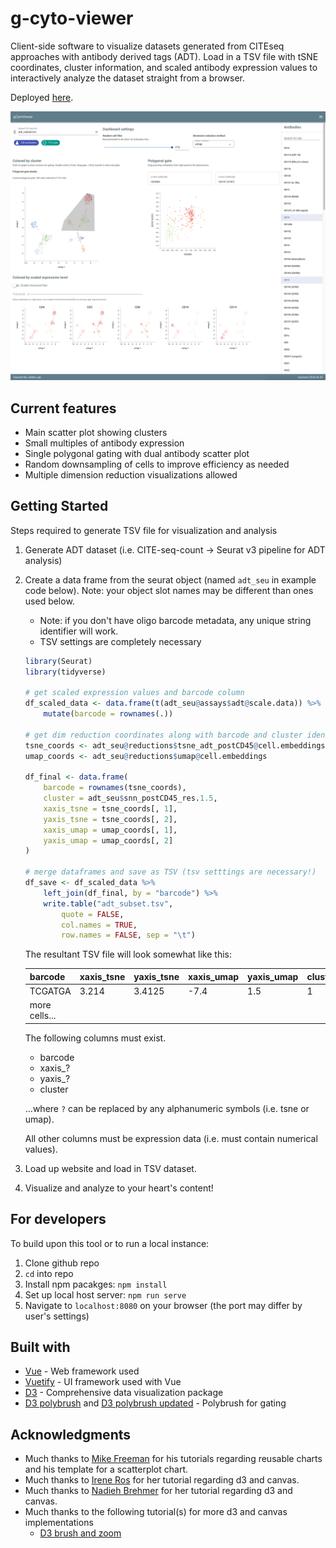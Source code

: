 # g-cyto-viewer

Client-side software to visualize datasets generated from CITEseq approaches with antibody derived tags (ADT). Load in a TSV file with tSNE coordinates, cluster information, and scaled antibody expression values to interactively analyze the dataset straight from a browser.

Deployed [here](https://wuv21.github.io/g-cyto-viewer/).

![screenshot of website](img/screenshot.png)

## Current features
- Main scatter plot showing clusters
- Small multiples of antibody expression
- Single polygonal gating with dual antibody scatter plot
- Random downsampling of cells to improve efficiency as needed
- Multiple dimension reduction visualizations allowed

## Getting Started

Steps required to generate TSV file for visualization and analysis

1. Generate ADT dataset (i.e. CITE-seq-count -> Seurat v3 pipeline for ADT analysis)
2. Create a data frame from the seurat object (named `adt_seu` in example code below). Note: your object slot names may be different than ones used below.
    - Note: if you don't have oligo barcode metadata, any unique string identifier will work.
    - TSV settings are completely necessary

    ```r
    library(Seurat)
    library(tidyverse)
    
    # get scaled expression values and barcode column
    df_scaled_data <- data.frame(t(adt_seu@assays$adt@scale.data)) %>%
        mutate(barcode = rownames(.))

    # get dim reduction coordinates along with barcode and cluster identity
    tsne_coords <- adt_seu@reductions$tsne_adt_postCD45@cell.embeddings
    umap_coords <- adt_seu@reductions$umap@cell.embeddings

    df_final <- data.frame(
        barcode = rownames(tsne_coords),
        cluster = adt_seu$snn_postCD45_res.1.5,
        xaxis_tsne = tsne_coords[, 1],
        yaxis_tsne = tsne_coords[, 2],
        xaxis_umap = umap_coords[, 1],
        yaxis_umap = umap_coords[, 2]
    )

    # merge dataframes and save as TSV (tsv setttings are necessary!)
    df_save <- df_scaled_data %>%
        left_join(df_final, by = "barcode") %>%
        write.table("adt_subset.tsv",
            quote = FALSE,
            col.names = TRUE,
            row.names = FALSE, sep = "\t")
    ````

    The resultant TSV file will look somewhat like this:

    barcode | xaxis_tsne | yaxis_tsne | xaxis_umap | yaxis_umap | cluster | CD3 | CD4 | CD5 | CD8 | more_markers
    --- | --- | --- | --- | --- | --- | --- | --- | --- | --- | ---
    TCGATGA | 3.214 | 3.4125 | -7.4 | 1.5 | 1 | -0.5 | 0.5 | 0.4 | 0.6 | etc...
    more cells... | | | | | | | | | | 

    The following columns must exist.
    - barcode
    - xaxis_?
    - yaxis_? 
    - cluster

    ...where `?` can be replaced by any alphanumeric symbols (i.e. tsne or umap).

    All other columns must be expression data (i.e. must contain numerical values).

3. Load up website and load in TSV dataset.
4. Visualize and analyze to your heart's content!

## For developers
To build upon this tool or to run a local instance:
1. Clone github repo
2. `cd` into repo
3. Install npm pacakges: `npm install`
4. Set up local host server: `npm run serve`
5. Navigate to `localhost:8080` on your browser (the port may differ by user's settings)

## Built with

* [Vue](https://vuejs.org/) - Web framework used
* [Vuetify](https://vuetifyjs.com/en/) - UI framework used with Vue
* [D3](https://d3js.org/) - Comprehensive data visualization package
* [D3 polybrush](https://gist.github.com/gtb104/3667340) and [D3 polybrush updated](http://bl.ocks.org/junwang23/bfcf242c09f0aaa0d6a27cdc84285a8e) - Polybrush for gating

## Acknowledgments

* Much thanks to [Mike Freeman](https://info474-s17.github.io/book/d3-reusability.html) for his tutorials regarding reusable charts and his template for a scatterplot chart.
* Much thanks to [Irene Ros](https://bocoup.com/blog/d3js-and-canvas) for her tutorial regarding d3 and canvas.
* Much thanks to [Nadieh Brehmer](https://www.visualcinnamon.com/2015/11/learnings-from-a-d3-js-addict-on-starting-with-canvas.html) for her tutorial regarding d3 and canvas.
* Much thanks to the following tutorial(s) for more d3 and canvas implementations
    - [D3 brush and zoom](https://medium.com/@xoor/brush-and-zoom-with-d3-js-and-canvas-71859cd28832)